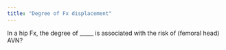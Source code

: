 ```yaml
---
title: "Degree of Fx displacement"
---
```

In a hip Fx, the degree of _____ is associated with the risk of (femoral head) AVN?

